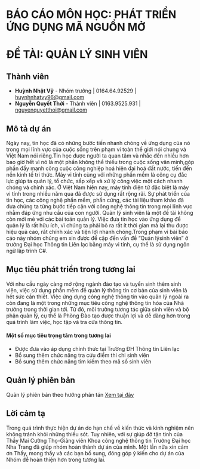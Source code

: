 # BÁO CÁO MÔN HỌC: PHÁT TRIỂN ỨNG DỤNG MÃ NGUỒN MỞ
# ĐỀ TÀI: QUẢN LÝ SINH VIÊN
## Thành viên

* **Huỳnh Nhật Vỹ** - Nhóm trưởng | 0164.64.92529 | huynhnhatvy96@gmail.com 
* **Nguyễn Quyết Thới** - Thành viên | 0163.9525.931 | nguyenquyetthoi@gmail.com

## Mô tả dự án
Ngày nay, tin học đã có những bước tiến nhanh chóng về ứng dụng của nó trong mọi lĩnh vực của cuộc sống trên phạm vi toàn thế giới nói chung và Việt Nam nói riêng.Tin học được người ta quan tâm và nhắc đến nhiều hơn bao giờ hết vì nó là một phần không thể thiếu trong cuộc sống văn minh,góp phần đẩy mạnh công cuộc công nghiệp hoá hiện đại hoá đất nước, tiến đến nền kinh tế tri thức. Máy vi tính cùng với những phần mềm là công cụ đắc lực giúp ta quản lý, tổ chức, sắp xếp và xử lý công việc một cách nhanh chóng và chính xác. Ở Việt Nam hiện nay, máy tính điện tử đặc biệt là máy vi tính trong nhiều năm qua đã được sử dụng rất rộng rãi. Sự phát triển của tin học, các công nghệ phần mềm, phần cứng, các tài liệu tham khảo đã đưa chúng ta từng bước tiếp cận với công nghệ thông tin trong mọi lĩnh vực nhằm đáp ứng nhu cầu của con người. Quản lý sinh viên là một đề tài không còn mới mẻ với các bài toán quản lý. Việc đưa tin học vào ứng dụng để quản lý là rất hữu ích, vì chúng ta phải bỏ ra rất ít thời gian mà lại thu được hiệu quả cao, rất chính xác và tiện lợi nhanh chóng.Trong phạm vi bài báo cáo này nhóm chúng em xin được đề cập đến vấn đề “Quản lýsinh viên” ở trường Đại học Thông tin Liên lạc bằng máy vi tính, cụ thể là sử dụng ngôn ngữ lập trình C#.

## Mục tiêu phát triển trong tương lai
Với nhu cầu ngày càng mở rộng ngành đào tạo và tuyển sinh thêm sinh viên, việc sử dụng phần mềm để quản lý thông tin cơ bản của sinh viên là hết sức cần thiết. Việc ứng dụng công nghệ thông tin vào quản lý ngoài ra còn đang là một trong những mục tiêu công nghệ thông tin hóa của Nhà trường trong thời gian tới. Từ đó, môi trường tương tác giữa sinh viên và bộ phận quản lý, cụ thể là Phòng Đào tạo được thuận lợi và dễ dàng hơn trong quá trình làm việc, học tập và tra cứa thông tin.
#### Một số mục tiêu trọng tâm trong tương lai
* Được đưa vào áp dụng chính thức tại Trường ĐH Thông tin Liên lạc 
* Bổ sung thêm chức năng tra cứu điểm thi chi sinh viên
* Bổ sung thêm chức năng tìm kiếm theo mã số sinh viên

## Quản lý phiên bản

 Quản lý phiên bản theo hướng phân tán [Xem tại đây](https://git-scm.com/) 

## Lời cảm tạ
 
 Trong quá trình thực hiện dự án do hạn chế về kiến thức và kinh nghiệm nên không tránh khỏi những thiếu sót. Tuy nhiên, với sự giúp đỡ tận tình của Thầy Mai Cường Thọ-Giảng viên Khoa công nghệ thông tin Trường Đại học Nha Trang đã giúp nhóm hoàn thành dự án của mình. Một lần nữa xin cảm ơn Thầy, mong thầy và các bạn bổ sung, đóng góp ý kiến cho dự án của Nhóm để hoàn thiện hơn trong tương lai.  

